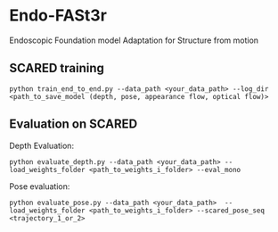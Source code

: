 # Endo-FASt3r
Endoscopic Foundation model Adaptation for Structure from motion

## SCARED training

```shell
python train_end_to_end.py --data_path <your_data_path> --log_dir <path_to_save_model (depth, pose, appearance flow, optical flow)>
```

## Evaluation on SCARED
Depth Evaluation:
```shell
python evaluate_depth.py --data_path <your_data_path> --load_weights_folder <path_to_weights_i_folder> --eval_mono
```
Pose evaluation:
```shell
python evaluate_pose.py --data_path <your_data_path>  --load_weights_folder <path_to_weights_i_folder> --scared_pose_seq <trajectory_1_or_2>
```    
